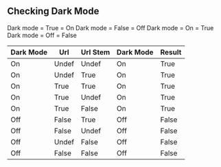 ## Checking Dark Mode

Dark mode = True = On
Dark mode = False = Off
Dark mode = On = True
Dark mode = Off = False

| Dark Mode | Url   | Url Stem | Dark Mode | Result |
| ---       | ---   | ---      | ---       | ---    |
| On        | Undef | Undef    | On        | True   |
| On        | Undef | True     | On        | True   |
| On        | True  | True     | On        | True   |
| On        | True  | Undef    | On        | True   |
| On        | True  | False    | On        | True   |
| Off       | False | True     | Off       | False  |
| Off       | False | Undef    | Off       | False  |
| Off       | Undef | False    | Off       | False  |
| Off       | False | False    | Off       | False  |

